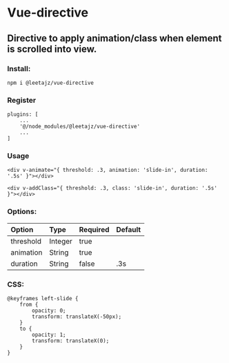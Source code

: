 # Vue-directive
## Directive to apply animation/class when element is scrolled into view.


### Install:
```
npm i @leetajz/vue-directive
```

### Register
```
plugins: [
    ...
    '@/node_modules/@leetajz/vue-directive'
    ...
]
```

### Usage
```
<div v-animate="{ threshold: .3, animation: 'slide-in', duration: '.5s' }"></div>

<div v-addClass="{ threshold: .3, class: 'slide-in', duration: '.5s' }"></div>

```

### Options:
| Option       | Type     | Required   | Default    |
|:-------------|:---------|:-----------|:-----------|
| threshold    | Integer  | true       |            |
| animation    | String   | true       |            |
| duration     | String   | false      | .3s        |

### CSS:
```
@keyframes left-slide {
    from {
        opacity: 0;
        transform: translateX(-50px);
    }
    to {
        opacity: 1;
        transform: translateX(0);
    }
}
```
